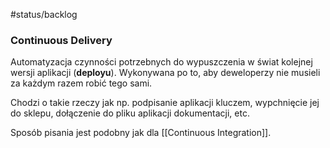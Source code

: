 #status/backlog 

### Continuous Delivery
Automatyzacja czynności potrzebnych do wypuszczenia w świat kolejnej wersji aplikacji (**deployu**). Wykonywana po to, aby deweloperzy nie musieli za każdym razem robić tego sami. 

Chodzi o takie rzeczy jak np. podpisanie aplikacji kluczem, wypchnięcie jej do sklepu, dołączenie do pliku aplikacji dokumentacji, etc.

Sposób pisania jest podobny jak dla [[Continuous Integration]].